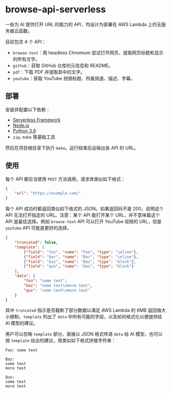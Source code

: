 # browse-api-serverless

一些为 AI 提供打开 URL 的能力的 API，均设计为部署在 AWS Lambda 上的无服务器云函数。

目前包含 4 个 API：

- `browse-text`：用 headless Chromium 尝试打开网页，提取网页标题和显示的所有文字。
- `github`：获取 GitHub 仓库的元信息和 README。
- `pdf`：下载 PDF 并提取其中的文字。
- `youtube`：获取 YouTube 视频标题、所属频道、描述、字幕。

## 部署

安装并配置以下依赖：

- [Serverless Framework](https://serverless.com/)
- [Node.js](https://nodejs.org/)
- [Python 3.9](https://www.python.org/)
- `zip`, `make` 等基础工具

然后在项目根目录下执行 `make`。运行结束后会输出各 API 的 URL。

## 使用

每个 API 都应当使用 `POST` 方法调用，请求体类似如下格式：

```json
{
    "url": "https://example.com/"
}
```

每个 API 成功时都返回类似如下格式的 JSON。如果返回码不是 200，说明这个 API 无法打开指定的 URL。注意：某个 API 能打开某个 URL，并不意味着这个 API 是最佳选择。例如 `browse-text` API 可以打开 YouTube 视频的 URL，但是 `youtube` API 可能是更好的选择。

```json
{
    "truncated": false,
    "template": [
        {"field": "foo", "name": "Foo", "type": "inline"},
        {"field": "bar", "name": "Bar", "type": "inline"},
        {"field": "baz", "name": "Baz", "type": "block"},
        {"field": "qux", "name": "Qux", "type": "block"}
    ],
    "data": {
        "foo": "some text",
        "baz": "some text\nmore text",
        "qux": "some text\nmore text"
    }
}
```

其中 `truncated` 指示是否截断了部分数据以满足 AWS Lambda 的 6MB 返回值大小限制，`template` 列出了 `data` 中所有可能的字段，以及如何格式化以便提供给 AI 模型的建议。

用户可以忽略 `template` 部分，直接以 JSON 格式传递 `data` 给 AI 模型，也可以按 `template` 给出的建议，用类似如下格式拼接字符串：

```plain
Foo: some text

Baz:
some text
more text

Qux:
some text
more text
```
